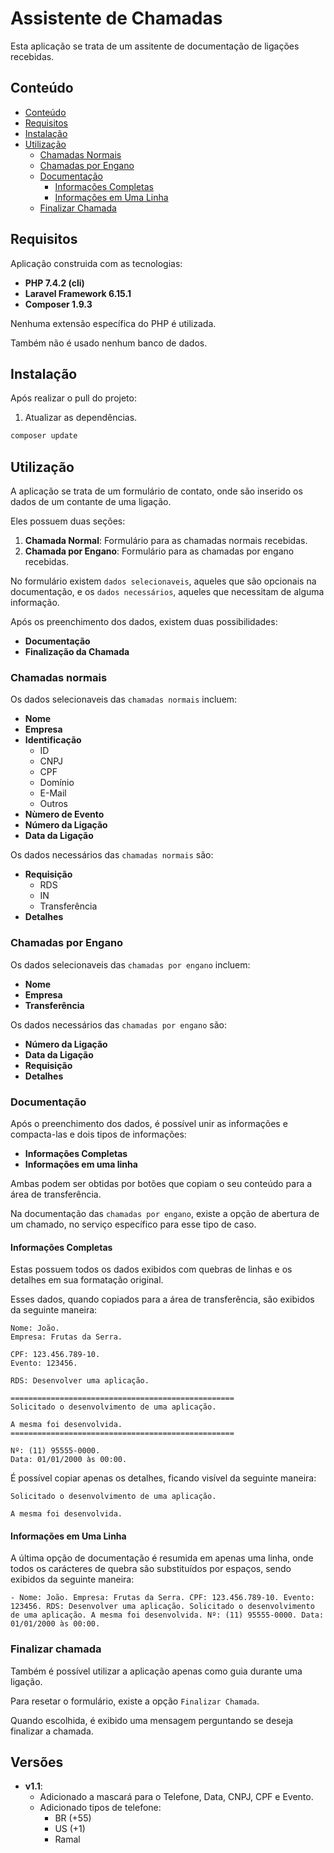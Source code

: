 # Assistente de Chamadas

Esta aplicação se trata de um assitente de documentação de ligações recebidas.

## Conteúdo

- [Conteúdo](#conteúdo)
- [Requisitos](#requisitos)
- [Instalação](#instalação)
- [Utilização](#utilização)
    - [Chamadas Normais](#chamadas-normais)
    - [Chamadas por Engano](#chamadas-por-engano)
    - [Documentação](#documentação)
        - [Informações Completas](#informações-completas)
        - [Informações em Uma Linha](#informações-em-uma-linha)
    - [Finalizar Chamada](#finalizar-chamada)

## Requisitos

Aplicação construida com as tecnologias:

- **PHP 7.4.2 (cli)**
- **Laravel Framework 6.15.1**
- **Composer 1.9.3**

Nenhuma extensão específica do PHP é utilizada.

Também não é usado nenhum banco de dados.

## Instalação

Após realizar o pull do projeto:

1. Atualizar as dependências.

```sh
composer update
```

## Utilização

A aplicação se trata de um formulário de contato, onde são inserido os dados de um contante de uma ligação.

Eles possuem duas seções:

1. **Chamada Normal**: Formulário para as chamadas normais recebidas.
2. **Chamada por Engano**: Formulário para as chamadas por engano recebidas.

No formulário existem `dados selecionaveis`, aqueles que são opcionais na documentação, e os `dados necessários`, aqueles que necessitam de alguma informação.

Após os preenchimento dos dados, existem duas possibilidades:

- **Documentação**
- **Finalização da Chamada**

### Chamadas normais

Os dados selecionaveis das `chamadas normais` incluem:

- **Nome**
- **Empresa**
- **Identificação**
    - ID
    - CNPJ
    - CPF
    - Domínio
    - E-Mail
    - Outros
- **Nùmero de Evento**
- **Número da Ligação**
- **Data da Ligação**

Os dados necessários das `chamadas normais` são:

- **Requisição**
    - RDS
    - IN
    - Transferência
- **Detalhes**

### Chamadas por Engano

Os dados selecionaveis das `chamadas por engano` incluem:

- **Nome**
- **Empresa**
- **Transferência**

Os dados necessários das `chamadas por engano` são:

- **Número da Ligação**
- **Data da Ligação**
- **Requisição**
- **Detalhes**

### Documentação

Após o preenchimento dos dados, é possível unir as informações e compacta-las e dois tipos de informações:

- **Informações Completas**
- **Informações em uma linha**

Ambas podem ser obtidas por botões que copiam o seu conteúdo para a área de transferência.

Na documentação das `chamadas por engano`, existe a opção de abertura de um chamado, no serviço específico para esse tipo de caso.

#### Informações Completas

Estas possuem todos os dados exibidos com quebras de linhas e os detalhes em sua formatação original.

Esses dados, quando copiados para a área de transferência, são exibidos da seguinte maneira:

```
Nome: João.
Empresa: Frutas da Serra.

CPF: 123.456.789-10.
Evento: 123456.

RDS: Desenvolver uma aplicação.

==================================================
Solicitado o desenvolvimento de uma aplicação.

A mesma foi desenvolvida.
==================================================

Nº: (11) 95555-0000.
Data: 01/01/2000 às 00:00.
```

É possível copiar apenas os detalhes, ficando visível da seguinte maneira:

```
Solicitado o desenvolvimento de uma aplicação.

A mesma foi desenvolvida.
```

#### Informações em Uma Linha

A última opção de documentação é resumida em apenas uma linha, onde todos os carácteres de quebra são substituídos por espaços, sendo exibidos da seguinte maneira:

```
- Nome: João. Empresa: Frutas da Serra. CPF: 123.456.789-10. Evento: 123456. RDS: Desenvolver uma aplicação. Solicitado o desenvolvimento de uma aplicação. A mesma foi desenvolvida. Nº: (11) 95555-0000. Data: 01/01/2000 às 00:00.   
```

### Finalizar chamada

Também é possível utilizar a aplicação apenas como guia durante uma ligação.

Para resetar o formulário, existe a opção `Finalizar Chamada`.

Quando escolhida, é exibido uma mensagem perguntando se deseja finalizar a chamada.

## Versões

- **v1.1**:
    - Adicionado a mascará para o Telefone, Data, CNPJ, CPF e Evento.
    - Adicionado tipos de telefone:
        - BR (+55)
        - US (+1)
        - Ramal
